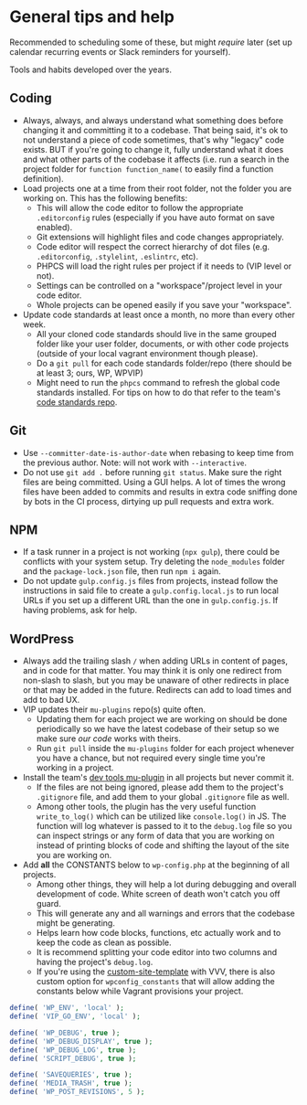 # General tips and help

Recommended to scheduling some of these, but might _require_ later (set up calendar recurring events or Slack reminders for yourself).

Tools and habits developed over the years.

## Coding
- Always, always, and always understand what something does before changing it and committing it to a codebase. That being said, it's ok to not understand a piece of code sometimes, that's why "legacy" code exists. BUT if you're going to change it, fully understand what it does and what other parts of the codebase it affects (i.e. run a search in the project folder for `function function_name(` to easily find a function definition).
- Load projects one at a time from their root folder, not the folder you are working on. This has the following benefits:
	- This will allow the code editor to follow the appropriate `.editorconfig` rules (especially if you have auto format on save enabled).
	- Git extensions will highlight files and code changes appropriately.
	- Code editor will respect the correct hierarchy of dot files (e.g. `.editorconfig`, `.stylelint`, `.eslintrc`, etc).
	- PHPCS will load the right rules per project if it needs to (VIP level or not).
	- Settings can be controlled on a "workspace"/project level in your code editor.
	- Whole projects can be opened easily if you save your "workspace".
- Update code standards at least once a month, no more than every other week.
	- All your cloned code standards should live in the same grouped folder like your user folder, documents, or with other code projects (outside of your local vagrant environment though please).
	- Do a `git pull` for each code standards folder/repo (there should be at least 3; ours, WP, WPVIP)
	- Might need to run the `phpcs` command to refresh the global code standards installed. For tips on how to do that refer to the team's [code standards repo](https://github.com/NationalUniversitySystem/nusa-code-standards#tips-and-recommendations).

## Git
- Use `--committer-date-is-author-date` when rebasing to keep time from the previous author. Note: will not work with `--interactive`.
- Do not use `git add .` before running `git status`. Make sure the right files are being committed. Using a GUI helps. A lot of times the wrong files have been added to commits and results in extra code sniffing done by bots in the CI process, dirtying up pull requests and extra work.

## NPM
- If a task runner in a project is not working (`npx gulp`), there could be conflicts with your system setup. Try deleting the `node_modules` folder and the `package-lock.json` file, then run `npm i` again.
- Do not update `gulp.config.js` files from projects, instead follow the instructions in said file to create a `gulp.config.local.js` to run local URLs if you set up a different URL than the one in `gulp.config.js`. If having problems, ask for help.

## WordPress
- Always add the trailing slash `/` when adding URLs in content of pages, and in code for that matter. You may think it is only one redirect from non-slash to slash, but you may be unaware of other redirects in place or that may be added in the future. Redirects can add to load times and add to bad UX.
- VIP updates their `mu-plugins` repo(s) quite often.
	- Updating them for each project we are working on should be done periodically so we have the latest codebase of their setup so we make sure *our code* works with theirs.
	- Run `git pull` inside the `mu-plugins` folder for each project whenever you have a chance, but not required every single time you're working in a project.
- Install the team's [dev tools mu-plugin](https://github.com/NationalUniversitySystem/dev-toolbox) in all projects but never commit it.
	- If the files are not being ignored, please add them to the project's `.gitignore` file, and add them to your global `.gitignore` file as well.
	- Among other tools, the plugin has the very useful function `write_to_log()` which can be utilized like `console.log()` in JS. The function will log whatever is passed to it to the `debug.log` file so you can inspect strings or any form of data that you are working on instead of printing blocks of code and shifting the layout of the site you are working on.
- Add **all** the CONSTANTS below to `wp-config.php` at the beginning of all projects.
	- Among other things, they will help a lot during debugging and overall development of code. White screen of death won't catch you off guard.
	- This will generate any and all warnings and errors that the codebase might be generating.
	- Helps learn how code blocks, functions, etc actually work and to keep the code as clean as possible.
	- It is recommend splitting your code editor into two columns and having the project's `debug.log`.
	- If you're using the [custom-site-template](https://github.com/Varying-Vagrant-Vagrants/custom-site-template.git) with VVV, there is also custom option for `wpconfig_constants` that will allow adding the constants below while Vagrant provisions your project.

```php
define( 'WP_ENV', 'local' );
define( 'VIP_GO_ENV', 'local' );

define( 'WP_DEBUG', true );
define( 'WP_DEBUG_DISPLAY', true );
define( 'WP_DEBUG_LOG', true );
define( 'SCRIPT_DEBUG', true );

define( 'SAVEQUERIES', true );
define( 'MEDIA_TRASH', true );
define( 'WP_POST_REVISIONS', 5 );
```

